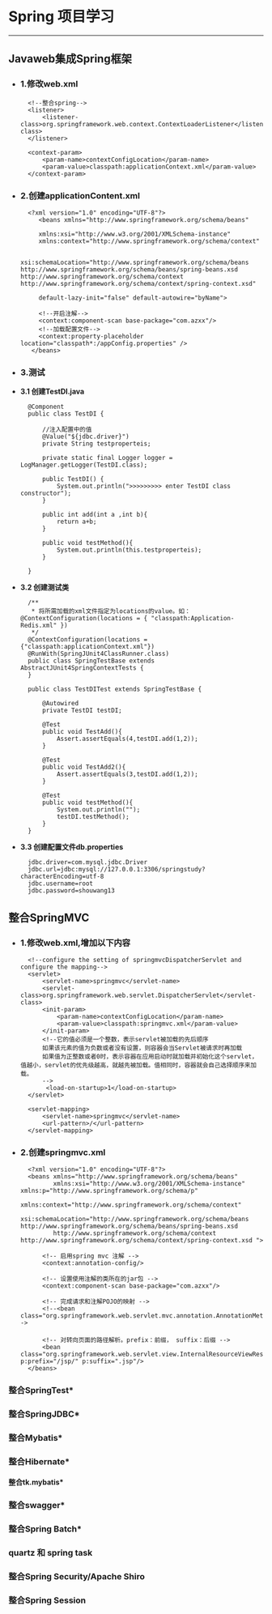 # Spring 项目学习

----------

## Javaweb集成Spring框架

- ### 1.修改web.xml

		<!--整合spring-->
		<listener>
	        <listener-class>org.springframework.web.context.ContextLoaderListener</listener-class>
	    </listener>

	    <context-param>
	        <param-name>contextConfigLocation</param-name>
	        <param-value>classpath:applicationContext.xml</param-value>
	    </context-param>

- ### 2.创建applicationContent.xml

	    <?xml version="1.0" encoding="UTF-8"?>
	       <beans xmlns="http://www.springframework.org/schema/beans"

	       xmlns:xsi="http://www.w3.org/2001/XMLSchema-instance"
	       xmlns:context="http://www.springframework.org/schema/context"

	       xsi:schemaLocation="http://www.springframework.org/schema/beans http://www.springframework.org/schema/beans/spring-beans.xsd http://www.springframework.org/schema/context http://www.springframework.org/schema/context/spring-context.xsd"

	       default-lazy-init="false" default-autowire="byName">

	       <!--开启注解-->
	       <context:component-scan base-package="com.azxx"/>
	       <!--加载配置文件-->
	       <context:property-placeholder location="classpath*:/appConfig.properties" />
	     </beans>

- ### 3.测试

- **3.1 创建TestDI.java**

		@Component
		public class TestDI {

			//注入配置中的值
		    @Value("${jdbc.driver}")
		    private String testproperteis;

		    private static final Logger logger = LogManager.getLogger(TestDI.class);

		    public TestDI() {
		        System.out.println(">>>>>>>>> enter TestDI class constructor");
		    }

		    public int add(int a ,int b){
		        return a+b;
		    }

		    public void testMethod(){
		        System.out.println(this.testproperteis);
		    }

		}

- **3.2 创建测试类**

		/**
		 * 将所需加载的xml文件指定为locations的value。如：@ContextConfiguration(locations = { "classpath:Application-Redis.xml" })
		 */
		@ContextConfiguration(locations = {"classpath:applicationContext.xml"})
		@RunWith(SpringJUnit4ClassRunner.class)
		public class SpringTestBase extends AbstractJUnit4SpringContextTests {
		}

		public class TestDITest extends SpringTestBase {

		    @Autowired
		    private TestDI testDI;

		    @Test
		    public void TestAdd(){
		        Assert.assertEquals(4,testDI.add(1,2));
		    }

		    @Test
		    public void TestAdd2(){
		        Assert.assertEquals(3,testDI.add(1,2));
		    }

		    @Test
		    public void testMethod(){
		        System.out.println("");
		        testDI.testMethod();
		    }
		}

- **3.3 创建配置文件db.properties**

		jdbc.driver=com.mysql.jdbc.Driver
		jdbc.url=jdbc:mysql://127.0.0.1:3306/springstudy?characterEncoding=utf-8
		jdbc.username=root
		jdbc.password=shouwang13



## 整合SpringMVC

- ### 1.修改web.xml,增加以下内容

	    <!--configure the setting of springmvcDispatcherServlet and configure the mapping-->
	    <servlet>
	        <servlet-name>springmvc</servlet-name>
	        <servlet-class>org.springframework.web.servlet.DispatcherServlet</servlet-class>
	        <init-param>
	            <param-name>contextConfigLocation</param-name>
	            <param-value>classpath:springmvc.xml</param-value>
	        </init-param>
	        <!--它的值必须是一个整数，表示servlet被加载的先后顺序
	        如果该元素的值为负数或者没有设置，则容器会当Servlet被请求时再加载
	        如果值为正整数或者0时，表示容器在应用启动时就加载并初始化这个servlet，值越小，servlet的优先级越高，就越先被加载。值相同时，容器就会自己选择顺序来加载。
	        -->
	         <load-on-startup>1</load-on-startup>
	    </servlet>

	    <servlet-mapping>
	        <servlet-name>springmvc</servlet-name>
	        <url-pattern>/</url-pattern>
	    </servlet-mapping>

- ### 2.创建springmvc.xml

		<?xml version="1.0" encoding="UTF-8"?>
		<beans xmlns="http://www.springframework.org/schema/beans"
		       xmlns:xsi="http://www.w3.org/2001/XMLSchema-instance" xmlns:p="http://www.springframework.org/schema/p"
		       xmlns:context="http://www.springframework.org/schema/context"
		       xsi:schemaLocation="http://www.springframework.org/schema/beans http://www.springframework.org/schema/beans/spring-beans.xsd
		       http://www.springframework.org/schema/context http://www.springframework.org/schema/context/spring-context.xsd ">

		    <!-- 启用spring mvc 注解 -->
		    <context:annotation-config/>

		    <!-- 设置使用注解的类所在的jar包 -->
		    <context:component-scan base-package="com.azxx"/>

		    <!-- 完成请求和注解POJO的映射 -->
		    <!--<bean class="org.springframework.web.servlet.mvc.annotation.AnnotationMethodHandlerAdapter"/>-->
		    　　
		    <!-- 对转向页面的路径解析。prefix：前缀， suffix：后缀 -->
		    <bean class="org.springframework.web.servlet.view.InternalResourceViewResolver" p:prefix="/jsp/" p:suffix=".jsp"/>
		</beans>

### 整合SpringTest*
### 整合SpringJDBC*
### 整合Mybatis*
### 整合Hibernate*
 #### 整合tk.mybatis*
### 整合swagger*
### 整合Spring Batch*
### quartz 和 spring task
### 整合Spring Security/Apache Shiro
### 整合Spring Session
